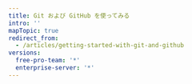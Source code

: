 ```yaml
---
title: Git および GitHub を使ってみる
intro: ''
mapTopic: true
redirect_from:
  - /articles/getting-started-with-git-and-github
versions:
  free-pro-team: '*'
  enterprise-server: '*'
---
```


